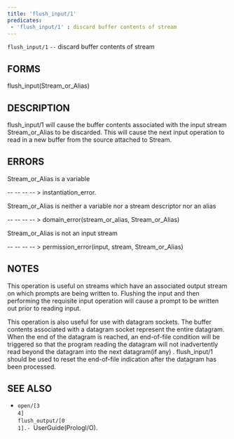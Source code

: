 ```yaml
---
title: 'flush_input/1'
predicates:
 - 'flush_input/1' : discard buffer contents of stream
---
```

`flush_input/1` `--` discard buffer contents of stream


## FORMS

flush_input(Stream_or_Alias)


## DESCRIPTION

flush_input/1 will cause the buffer contents associated with the input stream Stream_or_Alias to be discarded. This will cause the next input operation to read in a new buffer from the source attached to Stream.


## ERRORS

Stream_or_Alias is a variable

-- -- -- -- &gt; instantiation_error.

Stream_or_Alias is neither a variable nor a stream descriptor nor an alias

-- -- -- -- &gt; domain_error(stream_or_alias, Stream_or_Alias)

Stream_or_Alias is not an input stream

-- -- -- -- &gt; permission_error(input, stream, Stream_or_Alias)


## NOTES

This operation is useful on streams which have an associated output stream on which prompts are being written to. Flushing the input and then performing the requisite input operation will cause a prompt to be written out prior to reading input.

This operation is also useful for use with datagram sockets. The buffer contents associated with a datagram socket represent the entire datagram. When the end of the datagram is reached, an end-of-file condition will be triggered so that the program reading the datagram will not inadvertently read beyond the datagram into the next datagram(if any) . flush_input/1 should be used to reset the end-of-file indication after the datagram has been processed.


## SEE ALSO

- `open/[3`  
`4]`  
`flush_output/[0`  
`1].- `UserGuide(PrologI/O).
